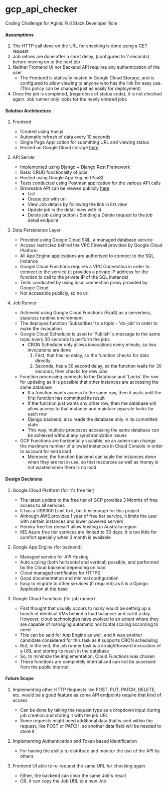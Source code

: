 # gcp_api_checker
Coding Challenge for Aginic Full Stack Developer Role

#### Assumptions
1. The HTTP call done on the URL for checking is done using a GET request
1. Job retries are done after a short delay, (configured to 2 seconds) before moving on to the next job
1. Neither Frontend UI nor Backend API requires any authentication of the user
    - The Frontend is statically hosted in Google Cloud Storage, and is configured to allow viewing to anyone who has the link for easy use. (This policy can be changed just as easily for deployment)
1. Once the job is completed, (regardless of status code), it is not checked again. Job runner only looks for the newly entered jobs


#### Solution Architecture
1. Frontend
    - Created using Vue.js
    - Automatic refresh of data every 10 seconds
    - Single Page Application for submitting URL and viewing status
    - Hosted on Google Cloud storage [here](https://storage.googleapis.com/checker-static-hosting/index.html).

1. API Server
    - Implemented using Django + Django Rest Framework
    - Basic CRUD functionality of jobs
    - Hosted using Google App Engine (PaaS)
    - Tests conducted using Postman application for the various API calls
    - Browsable API can be viewed publicly [here](https://shreyas-api-checker.ts.r.appspot.com/api/)
        - List
        - Create job with url
        - View Job details by following the link in list view
        - Update job in the detail view with id
        - Delete job using button / Sending a Delete request to the job detail endpoint
    
1. Data Persistence Layer
    - Provided using Google Cloud SQL, a managed database service
    - Access restricted behind the VPC Firewall provided by Google Cloud Platform
    - All App Engine applications are authorised to connect to the SQL Instance
    - Google Cloud Functions requires a VPC Connection in order to connect to the service (it provides a private IP address for the function to call to the private IP of the SQL Instance)
    - Tests conducted by using local connection proxy provided by Google Cloud
    - Not accessible publicly, so no url
    
1. Job Runner
    - Achieved using Google Cloud Functions (FaaS) as a serverless, stateless runtime environment
    - The deployed function 'Subscribes' to a topic - 'do-job' in order to make the invocation
    - Google Cloud Scheduler is used to 'Publish' a message to the same topic every 30 seconds to perform the jobs
        - CRON Scheduler only allows invocations every minute, so two invocations are done
            1. First, that has no delay, so the function checks for data directly
            1. Seconds, has a 30 second delay, so the function waits for 30 seconds, then checks for new jobs
    - Function processing connects to the Database and 'Locks' the row for updating as it is possible that other instances are accessing the same database
        - If a function wants access to the same row, then it waits until the first function has committed its result
        - If the function just wants any other row, then the database will allow access to that instance and maintain separate locks for each row
        - Django backend, also reads the database only in its committed state
        - This way, multiple processes accessing the same database can be achieved without any synchronization issues
    - GCP Functions are horizontally scalable, so an admin can change the maximum number of allowed instances in Cloud Console in order to account for extra load
        - Moreover, the function backend can scale the instances down when they are not in use, so that resources as well as money is not wasted when there is no load
   
#### Design Decisions
1. Google Cloud Platform (for it's free tier)
    - The latest update to the free tier of GCP provides 3 Months of free access to all services
    - It has a US$300 Limit to it, but it is enough for this project
    - Although AWS provides 1 year of free tier service, it limits the user with certain instances and lower powered servers
    - Heroku free tier doesn't allow hosting in Australia region
    - MS Azure free tier services are limited to 30 days, it is too little for comfort specially when 3 month is available
    
1.  Google App Engine (for backend)
    - Managed service for API Hosting
    - Auto scaling (both horizontal and vertical) possible, and performed by the Cloud backend depending on load
    - Cloud managed certificates for HTTPS
    - Good documentation and minimal configuration
    - Easy to migrate to other services (if required) as it is a Django Application at the base
    
1. Google Cloud Functions (for job runner)
    - First thought that usually occurs to many would be setting up a bunch of identical VMs behind a load balancer and call it a day. However, cloud technologies have evolved to an extent where they are capable of managing automatic horizontal scaling according to need
    - This can be said for App Engine as well, and it was another candidate considered for this task as it supports CRON scheduling
    - But, in the end, the job runner task is a straightforward invocation of a URL and storing its result in the database
    - So, to minimize the implementation, Cloud Functions was chosen
    - These functions are completely internal and can not be accessed from the public internet
    
    
#### Future Scope

1. Implementing other HTTP Requests like POST, PUT, PATCH, DELETE, etc. would be a good feature as some API endpoints require that kind of access
    - Can be done by taking the request type as a dropdown input during job creation and storing it with the job URL
    - Some requests might need additional data that is sent within the request, like POST or PATCH, so another data field will be needed to store it

1. Implementing Authentication and Token based identification
    - For having the ability to distribute and monitor the use of the API by others
    
1. Frontend UI able to re-request the same URL for checking again
    - Either, the backend can clear the same Job's result
    - OR, it can copy the Job URL to a new Job
    